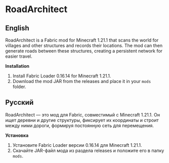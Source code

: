 # RoadArchitect

## English
RoadArchitect is a Fabric mod for Minecraft 1.21.1 that scans the world for villages and other structures and records their locations. The mod can then generate roads between these structures, creating a persistent network for easier travel.

**Installation**
1. Install Fabric Loader 0.16.14 for Minecraft 1.21.1.
2. Download the mod JAR from the releases and place it in your `mods` folder.

## Русский
RoadArchitect — это мод для Fabric, совместимый с Minecraft 1.21.1. Он ищет деревни и другие структуры, фиксирует их координаты и строит между ними дороги, формируя постоянную сеть для перемещения.

**Установка**
1. Установите Fabric Loader версии 0.16.14 для Minecraft 1.21.1.
2. Скачайте JAR-файл мода из раздела releases и положите его в папку `mods`.